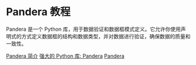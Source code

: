 # Pandera 教程

<show-structure depth="2"/>

Pandera 是一个 Python 库，用于数据验证和数据框模式定义。它允许你使用声明式的方式定义数据框的结构和数据类型，并对数据进行验证，确保数据的质量和一致性。




<seealso>
<category ref="ref_docs">
    <a href="https://mp.weixin.qq.com/s/f7gWpkq3kC3mNyVpfPfJ3A">Pandera 简介</a>
    <a href="https://mp.weixin.qq.com/s/f-8yKg4U0AJQ4pbg_VEv0w">强大的 Python 库: Pandera</a>
</category>
<category ref="ref_github">
    <a href="https://github.com/unionai-oss/pandera">Pandera</a>
</category>
<category ref="ref_issues"></category>
<category ref="ref_hf"></category>
<category ref="ref_ms"></category>
</seealso>